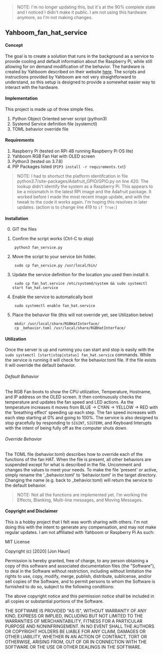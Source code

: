 >NOTE: I'm no longer updating this, but it's at the 90% complete state and I noticed I didn't make it public. I am not using this hardware anymore, so I'm not making changes.

## Yahboom_fan_hat_service
#### Concept
The goal is to create a solution that runs in the background as a service to provide cooling and default information about the Raspberry Pi, while still allowing for on demand modification of the behavior. The hardware is created by Yahboom described on their website [here](https://www.yahboom.net/study/RGB_Cooling_HAT). The scripts and instructions provided by Yahboom are not very straightforward to understand, so this setup is designed to provide a somewhat easier way to interact with the hardware.

#### Implementation
This project is made up of three simple files.

1) Python Object Oriented server script (python3)
2) Systemd Service definition file (systemctl)
3) TOML behavior override file

#### Requirements
1) Raspberry Pi (tested on RPi 4B running Raspberry Pi OS lite)
2) Yahboom RGB Fan Hat with OLED screen
3) Python3 (tested on 3.7.8)
4) PIP Packages listed (`PIP3 install -r requirements.txt`)
    
>NOTE: I had to shortuct the platform identifcation in file python3.7/site-packages/Adafruit_GPIO/GPIO.py on line 420. The lookup didn't identify the system as a Raspberry Pi. This appears to be a missmatch in the latest RPi image and the Adafruit package. It worked before I made the most recent image update, and with the tweak to the code it works again. I'm hoping this resolves in later updates. (action is to change line 419 to `if True:`)


#### Installation
0) GIT the files

1) Confirm the script works (Ctrl-C to stop)

        python3 fan_service.py

2) Move the script to your service bin folder.

        sudo cp fan_service.py /usr/local/bin/

3) Update the service definition for the location you used then install it.

        sudo cp fan_hat.service /etc/systemd/system && sudo systemctl start fan_hat.service

4) Enable the service to automatically boot

        sudo systemctl enable fan_hat.service

5) Place the behavior file (this will not override yet, see Utilization below)

        mkdir /usr/local/share/RGBHatInterface/
        cp _behavior.toml /usr/local/share/RGBHatInterface/

#### Utilization
Once the server is up and running you can start and stop is easily with the `sudo systemctl [start|stop|status] fan_hat.service` commands. While the service is running it will check for the behavior.toml file. If the file exists it will override the default behavior.

###### Default Behavior
The RGB Fan boots to show the CPU utilization, Temperature, Hostname, and IP address on the OLED screen. It then continuously checks the temperature and updates the fan speed and LED actions. As the temperature increases it moves from BLUE -> CYAN -> YELLOW -> RED with the 'breathing effect' speeding up each step. The fan speed increases with each step starting at 0% and going to 100%. The service is also designed to stop gracefully by responding to `SIGINT`, `SIGTERM`, and Keyboard Interupts with the intent of being fully off as the computer shuts down.

###### Override Behavior
The TOML file (behavior.toml) describes how to override each of the functions of the fan HAT. When the file is present, all other behaviors are suspended except for what is described in the file. Uncomment and changes the values to meet your needs. To make the file 'present' or active, simply rename the '_behavior.toml' to 'behavior.toml' in the target directory. Changing the name (e.g. back to _behavior.toml) will return the service to the default behavior.

> NOTE: Not all the functions are implemented yet. I'm working the Effects, Blanking, Multi-line messages, and Moving Messages.

#### Copyright and Disclaimer
This is a hobby project that I felt was worth sharing with others. I'm not doing this with the intent to generate any compensation, and may not make regular updates. I am not affiliated with Yahboom or Raspberry Pi As such:

MIT License

Copyright (c) [2020] [Jon Haun]

Permission is hereby granted, free of charge, to any person obtaining a copy of this software and associated documentation files (the "Software"), to deal in the Software without restriction, including without limitation the rights to use, copy, modify, merge, publish, distribute, sublicense, and/or sell copies of the Software, and to permit persons to whom the Software is furnished to do so, subject to the following conditions:

The above copyright notice and this permission notice shall be included in all copies or substantial portions of the Software.

THE SOFTWARE IS PROVIDED "AS IS", WITHOUT WARRANTY OF ANY KIND, EXPRESS OR IMPLIED, INCLUDING BUT NOT LIMITED TO THE WARRANTIES OF MERCHANTABILITY, FITNESS FOR A PARTICULAR PURPOSE AND NONINFRINGEMENT. IN NO EVENT SHALL THE AUTHORS OR COPYRIGHT HOLDERS BE LIABLE FOR ANY CLAIM, DAMAGES OR OTHER LIABILITY, WHETHER IN AN ACTION OF CONTRACT, TORT OR OTHERWISE, ARISING FROM, OUT OF OR IN CONNECTION WITH THE SOFTWARE OR THE USE OR OTHER DEALINGS IN THE SOFTWARE.
